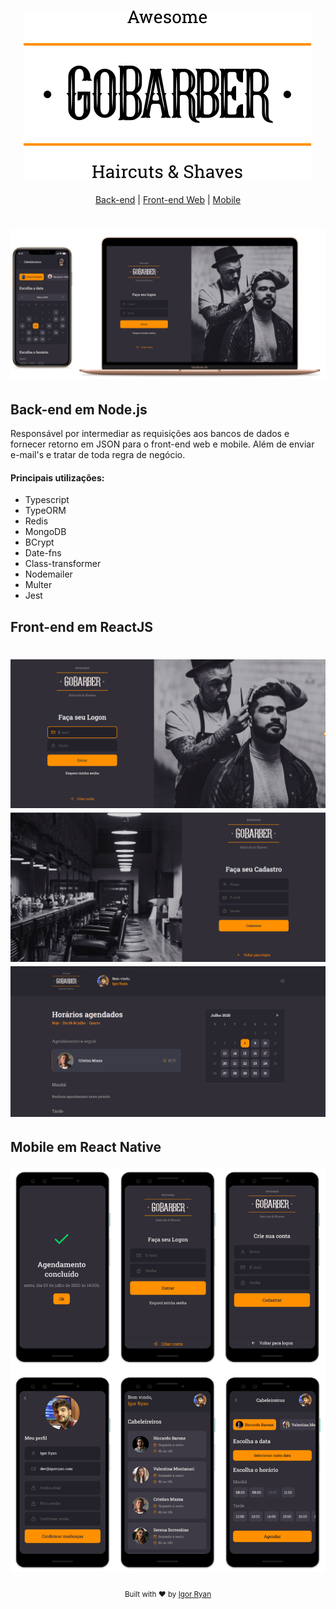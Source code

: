 <h1 align="center"><img src="./frontend/src/assets/logo_black.svg"/></h1>

<div align="center">

[Back-end](#back-end-em-nodejs) | [Front-end Web](#front-end-em-reactjs) | [Mobile](#mobile-em-react-native)

</div>
<h1 align="center"><img src="./frontend/src/assets/gobarberapp.png"/></h1>



## Back-end em Node.js

Responsável por intermediar as requisições aos bancos de dados e fornecer retorno em JSON para o front-end web e mobile. Além de enviar e-mail's e tratar de toda regra de negócio.

#### Principais utilizações:

- Typescript
- TypeORM
- Redis
- MongoDB
- BCrypt
- Date-fns
- Class-transformer
- Nodemailer
- Multer
- Jest

## Front-end em ReactJS

<h1 align="center">
<img src="./frontend/src/assets/front-login.png"/>
<img src="./frontend/src/assets/front-cadastro.png"/>
<img src="./frontend/src/assets/front-dashboard.png"/>
</h1>

## Mobile em React Native

<h4 align="center">
<img src="./frontend/src/assets/mobile-screens.png"/>
</h4>

<div align="center">
  <sub>Built with ❤︎ by <a href="https://www.linkedin.com/in/igorryan/">Igor Ryan</a>
</div>
